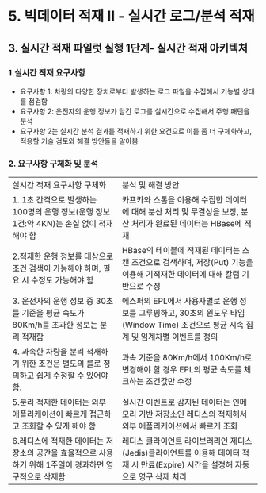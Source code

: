 # 5. 빅데이터 적재 II - 실시간 로그/분석 적재
## 3. 실시간 적재 파일럿 실행 1단계- 실시간 적재 아키텍처
### 1.실시간 적재 요구사항
  - 요구사항 1: 차량의 다양한 장치로부터 발생하는 로그 파일을 수집해서 기능별 상태를 점검함
  - 요구사항 2: 운전자의 운행 정보가 담긴 로그를 실시간으로 수집해서 주행 패턴을 분석
- 요구사항 2는 실시간 분석 결과를 적재하기 위한 요건으로 이를 좀 더 구체화하고, 적용할 기술 검토와 해결 방안들을 알아봄
### 2. 요구사항 구체화 및 분석
<table>
    <tr>
        <td>실시간 적재 요구사항 구체화</td>
        <td>분석 및 해결 방안</td>
    </tr>
    <tr>
        <td>1. 1초 간격으로 발생하는 100명의 운행 정보(운행 정보 1건:약 4KN)는 손실 없이 적재해야 함</td>
        <td>카프카와 스톰을 이용해 수집한 데이터에 대해 분산 처리 및 무결성을 보장, 분산 처리가 완료된 데이터는 HBase에 적재</td>
    </tr>
    <tr>
        <td>2.적재한 운행 정보를 대상으로 조건 검색이 가능해야 하며, 필요 시 수정도 가능해야 함</td>
        <td>HBase의 테이블에 적재된 데이터는 스캔 조건으로 검색하며, 저장(Put) 기능을 이용해 기적재한 데이터에 대해 칼럼 기반으로 수정</td>
    </tr>
    <tr>
        <td>3. 운전자의 운행 정보 중 30초를 기준을 평균 속도가 80Km/h를 초과한 정보는 분리 적재함</td>
        <td>에스퍼의 EPL에서 사용자별로 운행 정보를 그루핑하고, 30초의 윈도우 타임(Window Time) 조건으로 평균 시속 집계 및 임계차별 이벤트를 정의</td>
    </tr>
    <tr>
        <td>4. 과속한 차량을 분리 적재하기 위한 조건은 별도의 룰로 정의하고 쉽게 수정할 수 있어야 함.</td>
        <td>과속 기준을 80Km/h에서 100Km/h로 변경해야 할 경우 EPL의 평균 속도를 체크하는 조건값만 수정</td>
    </tr>
    <tr>
        <td>5.분리 적재한 데이터는 외부 애플리케이션이 빠르게 접근하고 조회할 수 있게 해야 함</td>
        <td>실시간 이벤트로 감지된 데이터는 인메모리 기반 저장소인 레디스의 적재해서 외부 애플리케이션에서 빠르게 조회</td>
    </tr>
    <tr>
        <td>6.레디스에 적재한 데이터는 저장소의 공간을 효율적으로 사용하기 위해 1주일이 경과하면 영구적으로 삭제함</td>
        <td>레디스 클라이언트 라이브러리인 제디스(Jedis)클라이언트를 이용해 데이터 적재 시 만료(Expire) 시간을 설정해 자동으로 영구 삭제 처리</td>
    </tr>
</table>